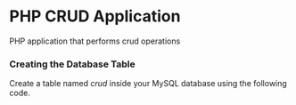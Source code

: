 # PHP CRUD Application

PHP application that performs crud operations

### ****Creating the Database Table****

Create a table named *crud* inside your MySQL database using the following code.

```sql

```
